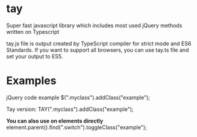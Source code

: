 # tay
Super fast javascript library which includes most used jQuery methods written on Typescript

tay.js file is output created by TypeScript compiler for strict mode and ES6 Standards. If you want to support all browsers, you can use tay.ts file and set your output to ES5.

# Examples

jQuery code example
$(".myclass").addClass("example");

Tay version:
TAY(".myclass").addClass("example");

**You can also use on elements directly**
element.parent().find(".switch").toggleClass("example");


